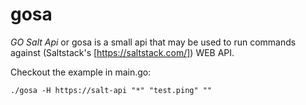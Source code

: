 # gosa
*GO Salt Api* or gosa is a small api that may be used to run commands against (Saltstack's [https://saltstack.com/]) WEB API.

Checkout the example in main.go:

    ./gosa -H https://salt-api "*" "test.ping" ""